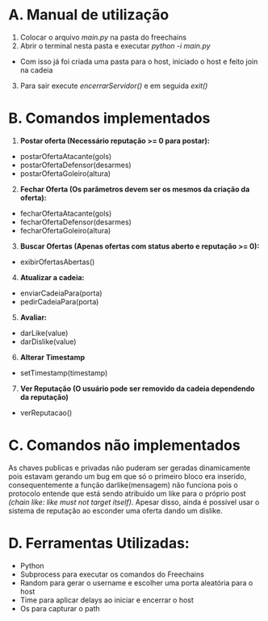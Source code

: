 # A. Manual de utilização

1. Colocar o arquivo *main.py* na pasta do freechains
2. Abrir o terminal nesta pasta e executar *python -i main.py*

- Com isso já foi criada uma pasta para o host, iniciado o host e feito join na cadeia

3. Para sair execute *encerrarServidor()* e em seguida *exit()*

# B. Comandos implementados

1. **Postar oferta (Necessário reputação >= 0 para postar):**
- postarOfertaAtacante(gols)
- postarOfertaDefensor(desarmes)
- postarOfertaGoleiro(altura)

2. **Fechar Oferta (Os parâmetros devem ser os mesmos da criação da oferta):**
- fecharOfertaAtacante(gols)
- fecharOfertaDefensor(desarmes)
- fecharOfertaGoleiro(altura)

3. **Buscar Ofertas (Apenas ofertas com status aberto e reputação >= 0):**
- exibirOfertasAbertas()

4. **Atualizar a cadeia:**
- enviarCadeiaPara(porta)
- pedirCadeiaPara(porta)

5. **Avaliar:**
- darLike(value)
- darDislike(value)

6. **Alterar Timestamp**
- setTimestamp(timestamp)

7. **Ver Reputação (O usuário pode ser removido da cadeia dependendo da reputação)**
- verReputacao()

# C. Comandos não implementados

As chaves publicas e privadas não puderam ser geradas dinamicamente pois estavam gerando um bug em que só o primeiro bloco era inserido, consequentemente a função darlike(mensagem) não funciona pois o protocolo entende que está sendo atribuido um like para o próprio post *(chain like: like must not target itself)*. Apesar disso, ainda é possível usar o sistema de reputação ao esconder uma oferta dando um dislike.

# D. Ferramentas Utilizadas:

- Python
- Subprocess para executar os comandos do Freechains
- Random para gerar o username e escolher uma porta aleatória para o host
- Time para aplicar delays ao iniciar e encerrar o host
- Os para capturar o path